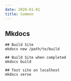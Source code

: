 ```yaml
---
date: 2020-01-01
title: Common
---
```



## Mkdocs
```shell
## Build Site 
mkdocs new /path/to/build

## Build Site when completed
mkdocs build

## Test site on localhost
mkdocs serve
```